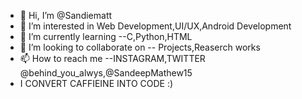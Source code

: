 - 👋 Hi, I’m @Sandiematt
- 👀 I’m interested in Web Development,UI/UX,Android Development
- 🌱 I’m currently learning --C,Python,HTML
- 💞️ I’m looking to collaborate on -- Projects,Reaserch works
- 📫 How to reach me --INSTAGRAM,TWITTER @behind_you_alwys,@SandeepMathew15
-   I CONVERT CAFFIEINE INTO CODE    :)
<!---
Sandiematt/Sandiematt is a ✨ special ✨ repository because its `README.md` (this file) appears on your GitHub profile.
You can click the Preview link to take a look at your changes.
--->
